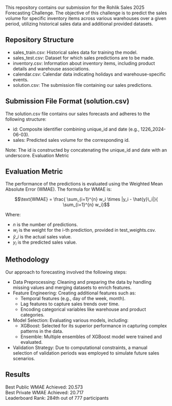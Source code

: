 This repository contains our submission for the Rohlik Sales 2025 Forecasting Challenge. The objective of this challenge is to predict the sales volume for specific inventory items across various warehouses over a given period, utilizing historical sales data and additional provided datasets.

## Repository Structure

* sales_train.csv: Historical sales data for training the model.
* sales_test.csv: Dataset for which sales predictions are to be made.
* inventory.csv: Information about inventory items, including product details and warehouse associations.
* calendar.csv: Calendar data indicating holidays and warehouse-specific events.
* solution.csv: The submission file containing our sales predictions.

## Submission File Format (solution.csv)

The solution.csv file contains our sales forecasts and adheres to the following structure:

* id: Composite identifier combining unique_id and date (e.g., 1226_2024-06-03).
* sales: Predicted sales volume for the corresponding id.

Note: The id is constructed by concatenating the unique_id and date with an underscore.
Evaluation Metric

## Evaluation Metric
The performance of the predictions is evaluated using the Weighted Mean Absolute Error (WMAE). The formula for WMAE is:

$$\text{WMAE} = \frac{ \sum_{i=1}^{n} w_i \times |y_i - \hat{y}\_i|}{ \sum_{i=1}^{n} w_i}$$

Where:

* $n$ is the number of predictions.
* $w_i​$ is the weight for the i-th prediction, provided in test_weights.csv.
* $\hat{y}\_i$​ is the actual sales value.
* $y_i$ is the predicted sales value.

## Methodology

Our approach to forecasting involved the following steps:

* Data Preprocessing: Cleaning and preparing the data by handling missing values and merging datasets to enrich features.
* Feature Engineering: Creating additional features such as:
    * Temporal features (e.g., day of the week, month).
    * Lag features to capture sales trends over time.
    * Encoding categorical variables like warehouse and product categories.
* Model Selection: Evaluating various models, including:
    * XGBoost: Selected for its superior performance in capturing complex patterns in the data.
    * Ensemble: Multiple ensembles of XGBoost model were trained and evaluated.
* Validation Strategy: Due to computational constraints, a manual selection of validation periods was employed to simulate future sales scenarios.

## Results

 Best Public WMAE Achieved: 20.573  
 Best Private WMAE Achieved: 20.717    
 Leaderboard Rank: 284th out of 777 participants
